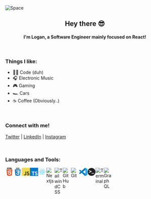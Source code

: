 <img src='https://drive.google.com/uc?export=view&id=1Nx_Ks00M-gGybi86R_xobtXb_3AH42dQ' alt='Space' />

## <p align= 'center'> Hey there 😎 </p>

#### <p align= 'center'>I'm Logan, a Software Engineer mainly focused on React!</p>

<!-- <p align= 'center'>Portfolio Page: <a href="https://www.logvnjs.dev/">logvnjs.dev</a></p> -->

<br />

### Things I like:
- 👨‍💻 Code (duh)
- 🎧 Electronic Music
- 🎮 Gaming
- 🏎️ Cars
- ☕ Coffee (Obviously..)

<br />


### Connect with me!
<a align= 'left' href="https://twitter.com/LogvnRicvrd">Twitter</a>
  |
<a align= 'left' href="https://www.linkedin.com/in/logvnr/">LinkedIn</a>
  |
<a align= 'left' href="https://www.instagram.com/logvn.js/">Instagram</a>

<br />

### Languages and Tools:

<img align="left" alt="HTML5" width="26px" src="https://raw.githubusercontent.com/github/explore/80688e429a7d4ef2fca1e82350fe8e3517d3494d/topics/html/html.png" />
<img align="left" alt="CSS3" width="26px" src="https://raw.githubusercontent.com/github/explore/80688e429a7d4ef2fca1e82350fe8e3517d3494d/topics/css/css.png" />
<img align="left" alt="JavaScript" width="26px" src="https://raw.githubusercontent.com/github/explore/80688e429a7d4ef2fca1e82350fe8e3517d3494d/topics/javascript/javascript.png" />
<img align="left" alt="HTML5" width="26px" src="https://raw.githubusercontent.com/github/explore/80688e429a7d4ef2fca1e82350fe8e3517d3494d/topics/typescript/typescript.png" />
<img align="left" alt="React" width="26px" src="https://raw.githubusercontent.com/github/explore/80688e429a7d4ef2fca1e82350fe8e3517d3494d/topics/react/react.png" />
<img align="left" alt="Nextjs" width="26px" src="https://cdn.aglty.io/bwql7jyk/Attachments/NewItems/image_20211214122557_0.png" />
<img align="left" alt="TailwindCSS" width="26px" src="https://progsoft.net/images/tailwind-css-icon-70187f0341bd945dc65ad050a9a1b8f4fd79b1cf.png" />
<img align="left" alt="GitHub" width="26px" src="https://pngpress.com/wp-content/uploads/2020/08/uploads_github_github_PNG63.png" />
<img align="left" alt="Git" width="26px" src="https://upload.wikimedia.org/wikipedia/commons/thumb/3/3f/Git_icon.svg/1024px-Git_icon.svg.png" />
<img align="left" alt="Visual Studio Code" width="26px" src="https://raw.githubusercontent.com/github/explore/80688e429a7d4ef2fca1e82350fe8e3517d3494d/topics/visual-studio-code/visual-studio-code.png" />
<img align="left" alt="Terminal" width="26px" src="https://raw.githubusercontent.com/github/explore/80688e429a7d4ef2fca1e82350fe8e3517d3494d/topics/terminal/terminal.png" />
<img align="left" alt="Terminal" width="26px" src="https://cdn-icons-png.flaticon.com/512/5968/5968705.png" />
<img align="left" alt="GraphQL" width="26px" src="https://upload.wikimedia.org/wikipedia/commons/thumb/1/17/GraphQL_Logo.svg/2048px-GraphQL_Logo.svg.png" />





<br />
<br />

<!-- ### Currently Learning: -->



